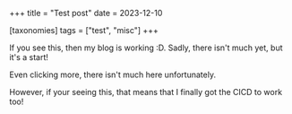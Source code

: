 +++
title = "Test post"
date = 2023-12-10

[taxonomies]
tags = ["test", "misc"]
+++

If you see this, then my blog is working :D. Sadly, there isn't much yet, but it's a start!
<!-- more -->

Even clicking more, there isn't much here unfortunately.

However, if your seeing this, that means that I finally got the CICD to work too!
